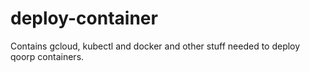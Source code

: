 # deploy-container
Contains gcloud, kubectl and docker and other stuff needed to deploy qoorp containers.
